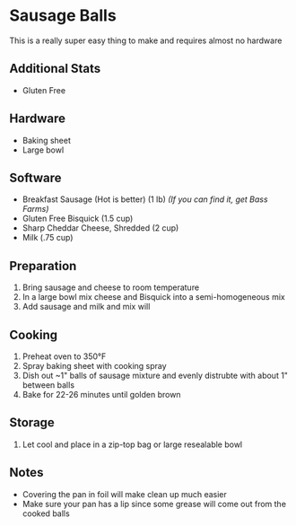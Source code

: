 # Sausage Balls
This is a really super easy thing to make and requires almost no hardware

## Additional Stats
* Gluten Free

## Hardware
* Baking sheet
* Large bowl

## Software
* Breakfast Sausage (Hot is better) (1 lb) _(If you can find it, get Bass Farms)_
* Gluten Free Bisquick (1.5 cup)
* Sharp Cheddar Cheese, Shredded (2 cup)
* Milk (.75 cup)

## Preparation
1. Bring sausage and cheese to room temperature
2. In a large bowl mix cheese and Bisquick into a semi-homogeneous mix
3. Add sausage and milk and mix will

## Cooking
1. Preheat oven to 350°F
2. Spray baking sheet with cooking spray
3. Dish out ~1" balls of sausage mixture and evenly distrubte with about 1" between balls
4. Bake for 22-26 minutes until golden brown

## Storage
1. Let cool and place in a zip-top bag or large resealable bowl

## Notes
* Covering the pan in foil will make clean up much easier
* Make sure your pan has a lip since some grease will come out from the cooked balls